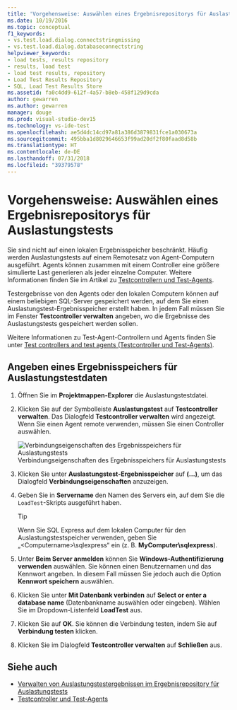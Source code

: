 ```yaml
---
title: 'Vorgehensweise: Auswählen eines Ergebnisrepositorys für Auslastungstests in Visual Studio'
ms.date: 10/19/2016
ms.topic: conceptual
f1_keywords:
- vs.test.load.dialog.connectstringmissing
- vs.test.load.dialog.databaseconnectstring
helpviewer_keywords:
- load tests, results repository
- results, load test
- load test results, repository
- Load Test Results Repository
- SQL, Load Test Results Store
ms.assetid: fa0c4dd9-612f-4a57-b8eb-458f129d9cda
author: gewarren
ms.author: gewarren
manager: douge
ms.prod: visual-studio-dev15
ms.technology: vs-ide-test
ms.openlocfilehash: ae5d4dc14cd97a81a386d3879831fce1a030673a
ms.sourcegitcommit: 495bba1d8029646653f99ad20df2f80faad8d58b
ms.translationtype: HT
ms.contentlocale: de-DE
ms.lasthandoff: 07/31/2018
ms.locfileid: "39379578"
---
```

# <a name="how-to-select-a-load-test-results-repository"></a>Vorgehensweise: Auswählen eines Ergebnisrepositorys für Auslastungstests

Sie sind nicht auf einen lokalen Ergebnisspeicher beschränkt. Häufig werden Auslastungstests auf einem Remotesatz von Agent-Computern ausgeführt. Agents können zusammen mit einem Controller eine größere simulierte Last generieren als jeder einzelne Computer. Weitere Informationen finden Sie im Artikel zu [Testcontrollern und Test-Agents](configure-test-agents-and-controllers-for-load-tests.md).

Testergebnisse von den Agents oder den lokalen Computern können auf einem beliebigen SQL-Server gespeichert werden, auf dem Sie einen Auslastungstest-Ergebnisspeicher erstellt haben. In jedem Fall müssen Sie im Fenster **Testcontroller verwalten** angeben, wo die Ergebnisse des Auslastungstests gespeichert werden sollen.

Weitere Informationen zu Test-Agent-Controllern und Agents finden Sie unter [Test controllers and test agents (Testcontroller und Test-Agents)](configure-test-agents-and-controllers-for-load-tests.md).

## <a name="identify-a-results-store-for-load-test-data"></a>Angeben eines Ergebnisspeichers für Auslastungstestdaten

1.  Öffnen Sie im **Projektmappen-Explorer** die Auslastungstestdatei.

2.  Klicken Sie auf der Symbolleiste **Auslastungstest** auf **Testcontroller verwalten**. Das Dialogfeld **Testcontroller verwalten** wird angezeigt. Wenn Sie einen Agent remote verwenden, müssen Sie einen Controller auswählen.

     ![Verbindungseigenschaften des Ergebnisspeichers für Auslastungstests](../test/media/loadtestconnectionproperties.png) Verbindungseigenschaften des Ergebnisspeichers für Auslastungstests

3.  Klicken Sie unter **Auslastungstest-Ergebnisspeicher** auf **(…)**, um das Dialogfeld **Verbindungseigenschaften** anzuzeigen.

4.  Geben Sie in **Servername** den Namen des Servers ein, auf dem Sie die `LoadTest`-Skripts ausgeführt haben.

    > [!TIP]
    > Wenn Sie SQL Express auf dem lokalen Computer für den Auslastungstestspeicher verwenden, geben Sie „\<Computername>\sqlexpress“ ein (z. B. **MyComputer\sqlexpress**).

5.  Unter **Beim Server anmelden** können Sie **Windows-Authentifizierung verwenden** auswählen. Sie können einen Benutzernamen und das Kennwort angeben. In diesem Fall müssen Sie jedoch auch die Option **Kennwort speichern** auswählen.

6.  Klicken Sie unter **Mit Datenbank verbinden** auf **Select or enter a database name** (Datenbankname auswählen oder eingeben). Wählen Sie im Dropdown-Listenfeld **LoadTest** aus.

7.  Klicken Sie auf **OK**. Sie können die Verbindung testen, indem Sie auf **Verbindung testen** klicken.

8.  Klicken Sie im Dialogfeld **Testcontroller verwalten** auf **Schließen** aus.

## <a name="see-also"></a>Siehe auch

- [Verwalten von Auslastungstestergebnissen im Ergebnisrepository für Auslastungstests](../test/manage-load-test-results-in-the-load-test-results-repository.md)
- [Testcontroller und Test-Agents](configure-test-agents-and-controllers-for-load-tests.md)